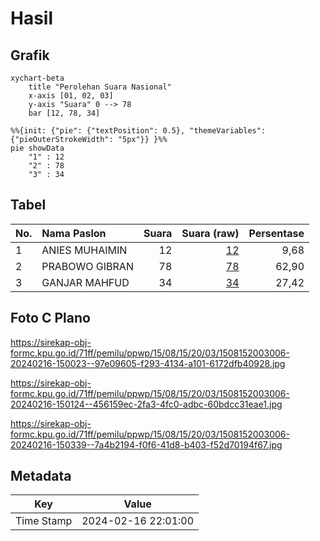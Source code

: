 # Hasil

## Grafik

```mermaid
xychart-beta
    title "Perolehan Suara Nasional"
    x-axis [01, 02, 03]
    y-axis "Suara" 0 --> 78
    bar [12, 78, 34]
```

```mermaid
%%{init: {"pie": {"textPosition": 0.5}, "themeVariables": {"pieOuterStrokeWidth": "5px"}} }%%
pie showData
    "1" : 12
    "2" : 78
    "3" : 34
```

## Tabel

| No. | Nama Paslon    | Suara | Suara (raw) | Persentase |
|:--- |:-------------- | -----:| -----------:| ----------:|
| 1   | ANIES MUHAIMIN | 12    | [12][p-1]   | 9,68       |
| 2   | PRABOWO GIBRAN | 78    | [78][p-2]   | 62,90      |
| 3   | GANJAR MAHFUD  | 34    | [34][p-3]   | 27,42      |


[p-1]: https://github.com/gigit-pemilu/pemilu-2024/blob/main/pilpres/hitung-suara/sub/15-jambi/sub/08-bungo/sub/15-bathin-ii-pelayang/sub/2003-talang-silungko/sub/006-tps/sub/paslon-1.txt
[p-2]: https://github.com/gigit-pemilu/pemilu-2024/blob/main/pilpres/hitung-suara/sub/15-jambi/sub/08-bungo/sub/15-bathin-ii-pelayang/sub/2003-talang-silungko/sub/006-tps/sub/paslon-2.txt
[p-3]: https://github.com/gigit-pemilu/pemilu-2024/blob/main/pilpres/hitung-suara/sub/15-jambi/sub/08-bungo/sub/15-bathin-ii-pelayang/sub/2003-talang-silungko/sub/006-tps/sub/paslon-3.txt

## Foto C Plano

https://sirekap-obj-formc.kpu.go.id/71ff/pemilu/ppwp/15/08/15/20/03/1508152003006-20240216-150023--97e09605-f293-4134-a101-6172dfb40928.jpg

https://sirekap-obj-formc.kpu.go.id/71ff/pemilu/ppwp/15/08/15/20/03/1508152003006-20240216-150124--456159ec-2fa3-4fc0-adbc-60bdcc31eae1.jpg

https://sirekap-obj-formc.kpu.go.id/71ff/pemilu/ppwp/15/08/15/20/03/1508152003006-20240216-150339--7a4b2194-f0f6-41d8-b403-f52d70194f67.jpg


## Metadata

| Key        | Value               |
| ---------- | ------------------- |
| Time Stamp | 2024-02-16 22:01:00 |



